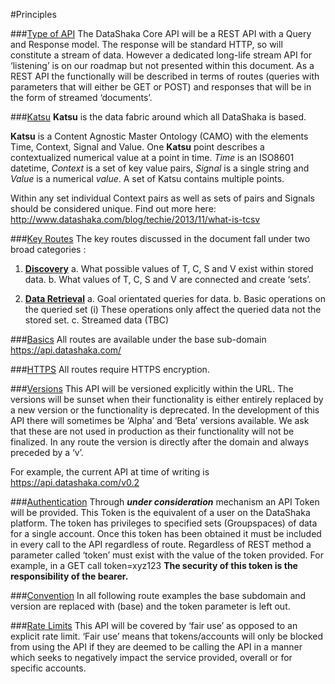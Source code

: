 #Principles

###[Type of API](#type-api)
The DataShaka Core API will be a REST API with a Query and Response model. The response will be standard HTTP, so will constitute a stream of data. However a dedicated long-life stream API for ‘listening’ is on our roadmap but not presented within this document.
As a REST API the functionally will be described in terms of routes (queries with parameters that will either be GET or POST) and responses that will be in the form of streamed ‘documents’.

###[Katsu](#katsu)
**Katsu** is the data fabric around which all DataShaka is based.

**Katsu** is a Content Agnostic Master Ontology (CAMO) with the elements Time, Context, Signal and Value. One **Katsu** point describes a contextualized numerical value at a point in time. *Time* is an ISO8601 datetime, *Context* is a set of key value pairs, *Signal* is a single string and *Value* is a numerical *value*. A set of Katsu contains multiple points. 

Within any set individual Context pairs as well as sets of pairs and Signals should be considered unique. Find out more here: http://www.datashaka.com/blog/techie/2013/11/what-is-tcsv

###[Key Routes](#routes)
The key routes discussed in the document fall under two broad categories :

1. **[Discovery](routes/discovery.html)**
    a. What possible values of T, C, S and V exist within stored data.
    b. What values of T, C, S and V are connected and create ‘sets’.


2. **[Data Retrieval](routes/retrieve.html)**
    a. Goal orientated queries for data.
    b. Basic operations on the queried set
        (i) These operations only affect the queried data not the stored set.
    c.	Streamed data (TBC)


###[Basics](#basics)
All routes are available under the base sub-domain https://api.datashaka.com/

###[HTTPS](#https)
All routes require HTTPS encryption.

###[Versions](#versionning)
This API will be versioned explicitly within the URL. The versions will be sunset when their functionality is either entirely replaced by a new version or the functionality is deprecated. In the development of this API there will sometimes be ‘Alpha’ and ‘Beta’ versions available. We ask that these are not used in production as their functionality will not be finalized.
In any route the version is directly after the domain and always preceded by a ‘v’.

For example, the current API at time of writing is https://api.datashaka.com/v0.2 

###[Authentication](#authentication)
Through ***under consideration*** mechanism an API Token will be provided. This Token is the equivalent of a user on the DataShaka platform. The token has privileges to specified sets (Groupspaces) of data for a single account. 
Once this token has been obtained it must be included in every call to the API regardless of route. Regardless of REST method a parameter called ‘token’ must exist with the value of the token provided. For example, in a GET call token=xyz123
**The security of this token is the responsibility of the bearer.**

###[Convention](#convention)
In all following route examples the base subdomain and version are replaced with (base) and the token parameter is left out.

###[Rate Limits](#rate-limits)
This API will be covered by ‘fair use’ as opposed to an explicit rate limit. ‘Fair use’ means that tokens/accounts will only be blocked from using the API if they are deemed to be calling the API in a manner which seeks to negatively impact the service provided, overall or for specific accounts.
